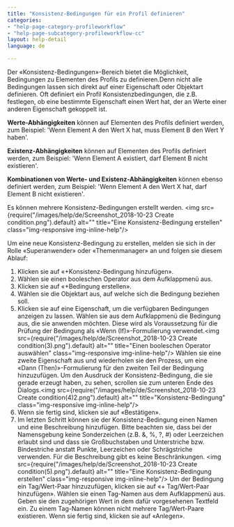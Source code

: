 ```yaml
---
title: "Konsistenz-Bedingungen für ein Profil definieren"
categories:
- "help-page-category-profileworkflow"
- "help-page-subcategory-profileworkflow-cc"
layout: help-detail
language: de

---
```


Der &laquo;Konsistenz-Bedingungen&raquo;-Bereich bietet die Möglichkeit, Bedingungen zu Elementen des Profils zu definieren.Denn nicht alle Bedingungen lassen sich direkt auf einer Eigenschaft oder Objektart definieren. Oft definiert ein Profil Konsistenzbedingungen, die z.B. festlegen, ob eine bestimmte Eigenschaft einen Wert hat, der an Werte einer anderen Eigenschaft gekoppelt ist.

**Werte-Abhängigkeiten** können auf Elementen des Profils definiert werden, zum Beispiel: 'Wenn Element A den Wert X hat, muss Element B den Wert Y haben'.

**Existenz-Abhängigkeiten** können auf Elementen des Profils definiert werden, zum Beispiel: 'Wenn Element A existiert, darf Element B nicht existieren'.

**Kombinationen von Werte- und Existenz-Abhängigkeiten** können ebenso definiert werden, zum Beispiel: 'Wenn Element A den Wert X hat, darf Element B nicht existieren'.

Es können mehrere Konsistenz-Bedingungen erstellt werden. <img src={require("/images/help/de/Screenshot_2018-10-23 Create condition.png").default} alt="" title="Eine Konsistenz-Bedingung erstellen" class="img-responsive img-inline-help"/>

Um eine neue Konsistenz-Bedingung zu erstellen, melden sie sich in der Rolle &laquo;Superanwender&raquo; oder &laquo;Themenmanager&raquo; an und folgen sie diesem Ablauf:

1. Klicken sie auf &laquo;+Konsistenz-Bedingung hinzufügen&raquo;.
2. Wählen sie einen booleschen Operator aus dem Aufklappmenü aus.
3. Klicken sie auf &laquo;+Bedingung erstellen&raquo;.
4. Wählen sie die Objektart aus, auf welche sich die Bedingung beziehen soll.
5. Klicken sie auf eine Eigenschaft, um die verfügbaren Bedingungen anzeigen zu lassen. Wählen sie aus dem Aufklappmenü die Bedingung aus, die sie anwenden möchten. Diese wird als Voraussetzung für die Prüfung der Bedingung als &laquo;Wenn (If)&raquo;-Formulierung verwendet.<img src={require("/images/help/de/Screenshot_2018-10-23 Create condition(3).png").default} alt="" title="Einen booleschen Operator auswählen" class="img-responsive img-inline-help"/>
Wählen sie eine zweite Eigenschaft aus und wiederholen sie den Prozess, um eine &laquo;Dann (Then)&raquo;-Formulierung für den zweiten Teil der Bedingung hinzuzufügen. Um den Ausdruck der Konsistenz-Bedingung, die sie gerade erzeugt haben, zu sehen, scrollen sie zum unteren Ende des Dialogs.<img src={require("/images/help/de/Screenshot_2018-10-23 Create condition(4)2.png").default} alt="" title="Konsistenz-Bedingung" class="img-responsive img-inline-help"/>
6. Wenn sie fertig sind, klicken sie auf &laquo;Bestätigen&raquo;.
7. Im letzten Schritt können sie der Konsistenz-Bedingung einen Namen und eine Beschreibung hinzufügen. Bitte beachten sie, dass bei der Namensgebung keine Sonderzeichen (z.B. &, %, ?, #) oder Leerzeichen erlaubt sind und dass sie Großbuchstaben und Unterstriche bzw. Bindestriche anstatt Punkte, Leerzeichen oder Schrägstriche verwenden. Für die Beschreibung gibt es keine Beschränkungen. 
<img src={require("/images/help/de/Screenshot_2018-10-23 Create condition(5).png").default} alt="" title="Eine Konsistenz-Bedingung erstellen" class="img-responsive img-inline-help"/> Um der Bedingung ein Tag/Wert-Paar hinzuzufügen, klicken sie auf &laquo;+ Tag/Wert-Paar hinzufügen&raquo;. Wählen sie einen Tag-Namen aus dem Aufklappmenü aus. Geben sie den zugehörigen Wert in dem dafür vorgesehenen Textfeld ein. Zu einem Tag-Namen können nicht mehrere Tag/Wert-Paare existieren. Wenn sie fertig sind, klicken sie auf &laquo;Anlegen&raquo;.
